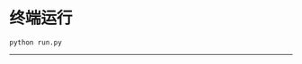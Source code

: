 # 终端运行

```shell
python run.py
```
*********************************************************************************************************************************************************************************************************************************************************************************************************************************************************************************************************************************************************************************************************************************************************************************************************************************************************************************************************************************************************************************************************************************************************************************************************************************************************************************************************************************************************************************************************************************************************************************************************************************************************************************************